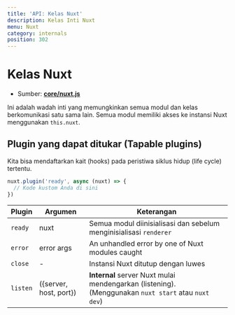 ```yaml
---
title: 'API: Kelas Nuxt'
description: Kelas Inti Nuxt
menu: Nuxt
category: internals
position: 302
---
```


# Kelas Nuxt

- Sumber: **[core/nuxt.js](https://github.com/nuxt/nuxt.js/blob/dev/packages/core/src/nuxt.js)**

Ini adalah wadah inti yang memungkinkan semua modul dan kelas berkomunikasi satu sama lain. Semua modul memiliki akses ke instansi Nuxt menggunakan `this.nuxt`.

## Plugin yang dapat ditukar (Tapable plugins)

Kita bisa mendaftarkan kait (hooks) pada peristiwa siklus hidup (life cycle) tertentu.

```js
nuxt.plugin('ready', async (nuxt) => {
  // Kode kustom Anda di sini
})
```

Plugin | Argumen | Keterangan
--- | --- | ---
`ready` | nuxt | Semua modul diinisialisasi dan sebelum menginisialisasi `renderer`
`error` | error args | An unhandled error by one of Nuxt modules caught
`close` | - | Instansi Nuxt ditutup dengan luwes
`listen` | ({server, host, port}) | **Internal** server Nuxt mulai mendengarkan (listening). (Menggunakan `nuxt start` atau `nuxt dev`)
